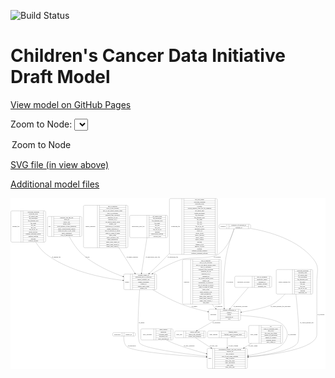 <link rel='stylesheet' href="assets/style.css">
<link rel='stylesheet' href="https://unpkg.com/leaflet@1.5.1/dist/leaflet.css" integrity="sha512-xwE/Az9zrjBIphAcBb3F6JVqxf46+CDLwfLMHloNu6KEQCAWi6HcDUbeOfBIptF7tcCzusKFjFw2yuvEpDL9wQ==" crossorigin="">
<script type="text/javascript" src="https://code.jquery.com/jquery-3.2.1.min.js"></script>
<script type="text/javascript"  src="https://unpkg.com/leaflet@1.5.1/dist/leaflet.js"></script>
<script type="text/javascript" src="assets/actions.js"></script>

![Build Status](https://github.com/CBIIT/ccdi-model/actions/workflows/model-test-and-deploy.yml/badge.svg)

# Children's Cancer Data Initiative Draft Model

[View model on GitHub Pages](https://cbiit.github.io/ccdi-model/)



Zoom to Node: <select id="node_select">
  <option value="">Zoom to Node</option>
</select>
<div id="model"></div>

<p>
<a href="./model-desc/ccdi-model.svg">SVG file (in view above)</a>
<p>
<a href="./model-desc">Additional model files</a>
<div id='graph' style='display:off;'>
<svg width="3242pt" height="1758pt"
 viewBox="0.00 0.00 3242.00 1758.00" xmlns="http://www.w3.org/2000/svg" xmlns:xlink="http://www.w3.org/1999/xlink">
<g id="graph0" class="graph" transform="scale(1 1) rotate(0) translate(4 1754)">
<title>Perl</title>
<polygon fill="#ffffff" stroke="transparent" points="-4,4 -4,-1754 3238,-1754 3238,4 -4,4"/>
<!-- publication -->
<g id="node1" class="node">
<title>publication</title>
<path fill="none" stroke="#000000" d="M1059,-333.5C1059,-333.5 1269,-333.5 1269,-333.5 1275,-333.5 1281,-339.5 1281,-345.5 1281,-345.5 1281,-357.5 1281,-357.5 1281,-363.5 1275,-369.5 1269,-369.5 1269,-369.5 1059,-369.5 1059,-369.5 1053,-369.5 1047,-363.5 1047,-357.5 1047,-357.5 1047,-345.5 1047,-345.5 1047,-339.5 1053,-333.5 1059,-333.5"/>
<text text-anchor="middle" x="1095.5" y="-347.8" font-family="Times,serif" font-size="14.00" fill="#000000">publication</text>
<polyline fill="none" stroke="#000000" points="1144,-333.5 1144,-369.5 "/>
<text text-anchor="middle" x="1154.5" y="-347.8" font-family="Times,serif" font-size="14.00" fill="#000000"> </text>
<polyline fill="none" stroke="#000000" points="1165,-333.5 1165,-369.5 "/>
<text text-anchor="middle" x="1212.5" y="-347.8" font-family="Times,serif" font-size="14.00" fill="#000000">pubmed_id</text>
<polyline fill="none" stroke="#000000" points="1260,-333.5 1260,-369.5 "/>
<text text-anchor="middle" x="1270.5" y="-347.8" font-family="Times,serif" font-size="14.00" fill="#000000"> </text>
</g>
<!-- study -->
<g id="node7" class="node">
<title>study</title>
<path fill="none" stroke="#000000" d="M2032,-.5C2032,-.5 2422,-.5 2422,-.5 2428,-.5 2434,-6.5 2434,-12.5 2434,-12.5 2434,-195.5 2434,-195.5 2434,-201.5 2428,-207.5 2422,-207.5 2422,-207.5 2032,-207.5 2032,-207.5 2026,-207.5 2020,-201.5 2020,-195.5 2020,-195.5 2020,-12.5 2020,-12.5 2020,-6.5 2026,-.5 2032,-.5"/>
<text text-anchor="middle" x="2048" y="-100.3" font-family="Times,serif" font-size="14.00" fill="#000000">study</text>
<polyline fill="none" stroke="#000000" points="2076,-.5 2076,-207.5 "/>
<text text-anchor="middle" x="2086.5" y="-100.3" font-family="Times,serif" font-size="14.00" fill="#000000"> </text>
<polyline fill="none" stroke="#000000" points="2097,-.5 2097,-207.5 "/>
<text text-anchor="middle" x="2255" y="-192.3" font-family="Times,serif" font-size="14.00" fill="#000000">experimental_strategy_and_data_subtype</text>
<polyline fill="none" stroke="#000000" points="2097,-184.5 2413,-184.5 "/>
<text text-anchor="middle" x="2255" y="-169.3" font-family="Times,serif" font-size="14.00" fill="#000000">external_url</text>
<polyline fill="none" stroke="#000000" points="2097,-161.5 2413,-161.5 "/>
<text text-anchor="middle" x="2255" y="-146.3" font-family="Times,serif" font-size="14.00" fill="#000000">phs_accession</text>
<polyline fill="none" stroke="#000000" points="2097,-138.5 2413,-138.5 "/>
<text text-anchor="middle" x="2255" y="-123.3" font-family="Times,serif" font-size="14.00" fill="#000000">size_of_data_being_uploaded</text>
<polyline fill="none" stroke="#000000" points="2097,-115.5 2413,-115.5 "/>
<text text-anchor="middle" x="2255" y="-100.3" font-family="Times,serif" font-size="14.00" fill="#000000">study_acronym</text>
<polyline fill="none" stroke="#000000" points="2097,-92.5 2413,-92.5 "/>
<text text-anchor="middle" x="2255" y="-77.3" font-family="Times,serif" font-size="14.00" fill="#000000">study_data_types</text>
<polyline fill="none" stroke="#000000" points="2097,-69.5 2413,-69.5 "/>
<text text-anchor="middle" x="2255" y="-54.3" font-family="Times,serif" font-size="14.00" fill="#000000">study_description</text>
<polyline fill="none" stroke="#000000" points="2097,-46.5 2413,-46.5 "/>
<text text-anchor="middle" x="2255" y="-31.3" font-family="Times,serif" font-size="14.00" fill="#000000">study_name</text>
<polyline fill="none" stroke="#000000" points="2097,-23.5 2413,-23.5 "/>
<text text-anchor="middle" x="2255" y="-8.3" font-family="Times,serif" font-size="14.00" fill="#000000">study_short_title</text>
<polyline fill="none" stroke="#000000" points="2413,-.5 2413,-207.5 "/>
<text text-anchor="middle" x="2423.5" y="-100.3" font-family="Times,serif" font-size="14.00" fill="#000000"> </text>
</g>
<!-- publication&#45;&gt;study -->
<g id="edge14" class="edge">
<title>publication&#45;&gt;study</title>
<path fill="none" stroke="#000000" d="M1162.2943,-333.3668C1160.7983,-305.7047 1162.5209,-253.3079 1193,-226 1252.6022,-172.5991 1724.5306,-134.6992 2009.8125,-116.4079"/>
<polygon fill="#000000" stroke="#000000" points="2010.1243,-119.8953 2019.8811,-115.7655 2009.6785,-112.9095 2010.1243,-119.8953"/>
<text text-anchor="middle" x="1244" y="-229.8" font-family="Times,serif" font-size="14.00" fill="#000000">of_publication</text>
</g>
<!-- sample -->
<g id="node2" class="node">
<title>sample</title>
<path fill="none" stroke="#000000" d="M1174,-812C1174,-812 1488,-812 1488,-812 1494,-812 1500,-818 1500,-824 1500,-824 1500,-961 1500,-961 1500,-967 1494,-973 1488,-973 1488,-973 1174,-973 1174,-973 1168,-973 1162,-967 1162,-961 1162,-961 1162,-824 1162,-824 1162,-818 1168,-812 1174,-812"/>
<text text-anchor="middle" x="1196" y="-888.8" font-family="Times,serif" font-size="14.00" fill="#000000">sample</text>
<polyline fill="none" stroke="#000000" points="1230,-812 1230,-973 "/>
<text text-anchor="middle" x="1240.5" y="-888.8" font-family="Times,serif" font-size="14.00" fill="#000000"> </text>
<polyline fill="none" stroke="#000000" points="1251,-812 1251,-973 "/>
<text text-anchor="middle" x="1365" y="-957.8" font-family="Times,serif" font-size="14.00" fill="#000000">alternate_sample_id</text>
<polyline fill="none" stroke="#000000" points="1251,-950 1479,-950 "/>
<text text-anchor="middle" x="1365" y="-934.8" font-family="Times,serif" font-size="14.00" fill="#000000">participant_age_at_collection</text>
<polyline fill="none" stroke="#000000" points="1251,-927 1479,-927 "/>
<text text-anchor="middle" x="1365" y="-911.8" font-family="Times,serif" font-size="14.00" fill="#000000">sample_anatomic_site</text>
<polyline fill="none" stroke="#000000" points="1251,-904 1479,-904 "/>
<text text-anchor="middle" x="1365" y="-888.8" font-family="Times,serif" font-size="14.00" fill="#000000">sample_description</text>
<polyline fill="none" stroke="#000000" points="1251,-881 1479,-881 "/>
<text text-anchor="middle" x="1365" y="-865.8" font-family="Times,serif" font-size="14.00" fill="#000000">sample_id</text>
<polyline fill="none" stroke="#000000" points="1251,-858 1479,-858 "/>
<text text-anchor="middle" x="1365" y="-842.8" font-family="Times,serif" font-size="14.00" fill="#000000">sample_tumor_status</text>
<polyline fill="none" stroke="#000000" points="1251,-835 1479,-835 "/>
<text text-anchor="middle" x="1365" y="-819.8" font-family="Times,serif" font-size="14.00" fill="#000000">sample_type</text>
<polyline fill="none" stroke="#000000" points="1479,-812 1479,-973 "/>
<text text-anchor="middle" x="1489.5" y="-888.8" font-family="Times,serif" font-size="14.00" fill="#000000"> </text>
</g>
<!-- sample&#45;&gt;study -->
<g id="edge7" class="edge">
<title>sample&#45;&gt;study</title>
<path fill="none" stroke="#000000" d="M1324.9048,-811.8243C1313.5354,-650.5589 1293.2362,-300.2705 1328,-259 1371.611,-207.2264 1757.9301,-155.4746 2009.7612,-126.8068"/>
<polygon fill="#000000" stroke="#000000" points="2010.2395,-130.2751 2019.7812,-125.6702 2009.4505,-123.3197 2010.2395,-130.2751"/>
<text text-anchor="middle" x="1345.5" y="-465.8" font-family="Times,serif" font-size="14.00" fill="#000000">of_sample</text>
</g>
<!-- participant -->
<g id="node14" class="node">
<title>participant</title>
<path fill="none" stroke="#000000" d="M2048,-495.5C2048,-495.5 2352,-495.5 2352,-495.5 2358,-495.5 2364,-501.5 2364,-507.5 2364,-507.5 2364,-598.5 2364,-598.5 2364,-604.5 2358,-610.5 2352,-610.5 2352,-610.5 2048,-610.5 2048,-610.5 2042,-610.5 2036,-604.5 2036,-598.5 2036,-598.5 2036,-507.5 2036,-507.5 2036,-501.5 2042,-495.5 2048,-495.5"/>
<text text-anchor="middle" x="2084" y="-549.3" font-family="Times,serif" font-size="14.00" fill="#000000">participant</text>
<polyline fill="none" stroke="#000000" points="2132,-495.5 2132,-610.5 "/>
<text text-anchor="middle" x="2142.5" y="-549.3" font-family="Times,serif" font-size="14.00" fill="#000000"> </text>
<polyline fill="none" stroke="#000000" points="2153,-495.5 2153,-610.5 "/>
<text text-anchor="middle" x="2248" y="-595.3" font-family="Times,serif" font-size="14.00" fill="#000000">alternate_participant_id</text>
<polyline fill="none" stroke="#000000" points="2153,-587.5 2343,-587.5 "/>
<text text-anchor="middle" x="2248" y="-572.3" font-family="Times,serif" font-size="14.00" fill="#000000">ethnicity</text>
<polyline fill="none" stroke="#000000" points="2153,-564.5 2343,-564.5 "/>
<text text-anchor="middle" x="2248" y="-549.3" font-family="Times,serif" font-size="14.00" fill="#000000">gender</text>
<polyline fill="none" stroke="#000000" points="2153,-541.5 2343,-541.5 "/>
<text text-anchor="middle" x="2248" y="-526.3" font-family="Times,serif" font-size="14.00" fill="#000000">participant_id</text>
<polyline fill="none" stroke="#000000" points="2153,-518.5 2343,-518.5 "/>
<text text-anchor="middle" x="2248" y="-503.3" font-family="Times,serif" font-size="14.00" fill="#000000">race</text>
<polyline fill="none" stroke="#000000" points="2343,-495.5 2343,-610.5 "/>
<text text-anchor="middle" x="2353.5" y="-549.3" font-family="Times,serif" font-size="14.00" fill="#000000"> </text>
</g>
<!-- sample&#45;&gt;participant -->
<g id="edge8" class="edge">
<title>sample&#45;&gt;participant</title>
<path fill="none" stroke="#000000" d="M1459.2735,-811.9083C1541.7646,-762.9393 1652.6721,-702.2986 1757,-662 1843.3493,-628.646 1943.1872,-603.0283 2026.2006,-585.035"/>
<polygon fill="#000000" stroke="#000000" points="2026.9385,-588.4564 2035.98,-582.9335 2025.4679,-581.6126 2026.9385,-588.4564"/>
<text text-anchor="middle" x="1888.5" y="-632.8" font-family="Times,serif" font-size="14.00" fill="#000000">of_sample</text>
</g>
<!-- study_personnel -->
<g id="node3" class="node">
<title>study_personnel</title>
<path fill="none" stroke="#000000" d="M1349.5,-294C1349.5,-294 1656.5,-294 1656.5,-294 1662.5,-294 1668.5,-300 1668.5,-306 1668.5,-306 1668.5,-397 1668.5,-397 1668.5,-403 1662.5,-409 1656.5,-409 1656.5,-409 1349.5,-409 1349.5,-409 1343.5,-409 1337.5,-403 1337.5,-397 1337.5,-397 1337.5,-306 1337.5,-306 1337.5,-300 1343.5,-294 1349.5,-294"/>
<text text-anchor="middle" x="1404.5" y="-347.8" font-family="Times,serif" font-size="14.00" fill="#000000">study_personnel</text>
<polyline fill="none" stroke="#000000" points="1471.5,-294 1471.5,-409 "/>
<text text-anchor="middle" x="1482" y="-347.8" font-family="Times,serif" font-size="14.00" fill="#000000"> </text>
<polyline fill="none" stroke="#000000" points="1492.5,-294 1492.5,-409 "/>
<text text-anchor="middle" x="1570" y="-393.8" font-family="Times,serif" font-size="14.00" fill="#000000">email_address</text>
<polyline fill="none" stroke="#000000" points="1492.5,-386 1647.5,-386 "/>
<text text-anchor="middle" x="1570" y="-370.8" font-family="Times,serif" font-size="14.00" fill="#000000">institution</text>
<polyline fill="none" stroke="#000000" points="1492.5,-363 1647.5,-363 "/>
<text text-anchor="middle" x="1570" y="-347.8" font-family="Times,serif" font-size="14.00" fill="#000000">personnel_name</text>
<polyline fill="none" stroke="#000000" points="1492.5,-340 1647.5,-340 "/>
<text text-anchor="middle" x="1570" y="-324.8" font-family="Times,serif" font-size="14.00" fill="#000000">personnel_type</text>
<polyline fill="none" stroke="#000000" points="1492.5,-317 1647.5,-317 "/>
<text text-anchor="middle" x="1570" y="-301.8" font-family="Times,serif" font-size="14.00" fill="#000000">study_personnel_id</text>
<polyline fill="none" stroke="#000000" points="1647.5,-294 1647.5,-409 "/>
<text text-anchor="middle" x="1658" y="-347.8" font-family="Times,serif" font-size="14.00" fill="#000000"> </text>
</g>
<!-- study_personnel&#45;&gt;study -->
<g id="edge9" class="edge">
<title>study_personnel&#45;&gt;study</title>
<path fill="none" stroke="#000000" d="M1602.465,-293.9441C1626.4079,-281.4086 1652.2349,-268.939 1677,-259 1784.0286,-216.046 1907.2681,-180.1407 2009.9254,-153.7399"/>
<polygon fill="#000000" stroke="#000000" points="2010.9742,-157.0844 2019.7945,-151.2147 2009.239,-150.3028 2010.9742,-157.0844"/>
<text text-anchor="middle" x="1834.5" y="-229.8" font-family="Times,serif" font-size="14.00" fill="#000000">of_study_personnel</text>
</g>
<!-- pdx -->
<g id="node4" class="node">
<title>pdx</title>
<path fill="none" stroke="#000000" d="M388.5,-1358.5C388.5,-1358.5 717.5,-1358.5 717.5,-1358.5 723.5,-1358.5 729.5,-1364.5 729.5,-1370.5 729.5,-1370.5 729.5,-1553.5 729.5,-1553.5 729.5,-1559.5 723.5,-1565.5 717.5,-1565.5 717.5,-1565.5 388.5,-1565.5 388.5,-1565.5 382.5,-1565.5 376.5,-1559.5 376.5,-1553.5 376.5,-1553.5 376.5,-1370.5 376.5,-1370.5 376.5,-1364.5 382.5,-1358.5 388.5,-1358.5"/>
<text text-anchor="middle" x="398" y="-1458.3" font-family="Times,serif" font-size="14.00" fill="#000000">pdx</text>
<polyline fill="none" stroke="#000000" points="419.5,-1358.5 419.5,-1565.5 "/>
<text text-anchor="middle" x="430" y="-1458.3" font-family="Times,serif" font-size="14.00" fill="#000000"> </text>
<polyline fill="none" stroke="#000000" points="440.5,-1358.5 440.5,-1565.5 "/>
<text text-anchor="middle" x="574.5" y="-1550.3" font-family="Times,serif" font-size="14.00" fill="#000000">injection_type_and_site</text>
<polyline fill="none" stroke="#000000" points="440.5,-1542.5 708.5,-1542.5 "/>
<text text-anchor="middle" x="574.5" y="-1527.3" font-family="Times,serif" font-size="14.00" fill="#000000">model_id</text>
<polyline fill="none" stroke="#000000" points="440.5,-1519.5 708.5,-1519.5 "/>
<text text-anchor="middle" x="574.5" y="-1504.3" font-family="Times,serif" font-size="14.00" fill="#000000">model_type</text>
<polyline fill="none" stroke="#000000" points="440.5,-1496.5 708.5,-1496.5 "/>
<text text-anchor="middle" x="574.5" y="-1481.3" font-family="Times,serif" font-size="14.00" fill="#000000">mouse_strain</text>
<polyline fill="none" stroke="#000000" points="440.5,-1473.5 708.5,-1473.5 "/>
<text text-anchor="middle" x="574.5" y="-1458.3" font-family="Times,serif" font-size="14.00" fill="#000000">strain_immune_system_humanized</text>
<polyline fill="none" stroke="#000000" points="440.5,-1450.5 708.5,-1450.5 "/>
<text text-anchor="middle" x="574.5" y="-1435.3" font-family="Times,serif" font-size="14.00" fill="#000000">tumor_characterization_method</text>
<polyline fill="none" stroke="#000000" points="440.5,-1427.5 708.5,-1427.5 "/>
<text text-anchor="middle" x="574.5" y="-1412.3" font-family="Times,serif" font-size="14.00" fill="#000000">tumor_not_mus_or_ebv_origin</text>
<polyline fill="none" stroke="#000000" points="440.5,-1404.5 708.5,-1404.5 "/>
<text text-anchor="middle" x="574.5" y="-1389.3" font-family="Times,serif" font-size="14.00" fill="#000000">tumor_preparation</text>
<polyline fill="none" stroke="#000000" points="440.5,-1381.5 708.5,-1381.5 "/>
<text text-anchor="middle" x="574.5" y="-1366.3" font-family="Times,serif" font-size="14.00" fill="#000000">type_of_humanization</text>
<polyline fill="none" stroke="#000000" points="708.5,-1358.5 708.5,-1565.5 "/>
<text text-anchor="middle" x="719" y="-1458.3" font-family="Times,serif" font-size="14.00" fill="#000000"> </text>
</g>
<!-- pdx&#45;&gt;sample -->
<g id="edge2" class="edge">
<title>pdx&#45;&gt;sample</title>
<path fill="none" stroke="#000000" d="M601.1781,-1358.4594C633.1958,-1298.4987 679.9961,-1225.0284 738,-1174 858.5008,-1067.9906 1025.8831,-993.4259 1152.0983,-947.7911"/>
<polygon fill="#000000" stroke="#000000" points="1153.6465,-950.9543 1161.8775,-944.2834 1151.283,-944.3653 1153.6465,-950.9543"/>
<text text-anchor="middle" x="789" y="-1144.8" font-family="Times,serif" font-size="14.00" fill="#000000">of_pdx</text>
</g>
<!-- synonym -->
<g id="node5" class="node">
<title>synonym</title>
<path fill="none" stroke="#000000" d="M2154.5,-1439C2154.5,-1439 2455.5,-1439 2455.5,-1439 2461.5,-1439 2467.5,-1445 2467.5,-1451 2467.5,-1451 2467.5,-1473 2467.5,-1473 2467.5,-1479 2461.5,-1485 2455.5,-1485 2455.5,-1485 2154.5,-1485 2154.5,-1485 2148.5,-1485 2142.5,-1479 2142.5,-1473 2142.5,-1473 2142.5,-1451 2142.5,-1451 2142.5,-1445 2148.5,-1439 2154.5,-1439"/>
<text text-anchor="middle" x="2182.5" y="-1458.3" font-family="Times,serif" font-size="14.00" fill="#000000">synonym</text>
<polyline fill="none" stroke="#000000" points="2222.5,-1439 2222.5,-1485 "/>
<text text-anchor="middle" x="2233" y="-1458.3" font-family="Times,serif" font-size="14.00" fill="#000000"> </text>
<polyline fill="none" stroke="#000000" points="2243.5,-1439 2243.5,-1485 "/>
<text text-anchor="middle" x="2345" y="-1469.8" font-family="Times,serif" font-size="14.00" fill="#000000">repository_of_synonym_id</text>
<polyline fill="none" stroke="#000000" points="2243.5,-1462 2446.5,-1462 "/>
<text text-anchor="middle" x="2345" y="-1446.8" font-family="Times,serif" font-size="14.00" fill="#000000">synonym_id</text>
<polyline fill="none" stroke="#000000" points="2446.5,-1439 2446.5,-1485 "/>
<text text-anchor="middle" x="2457" y="-1458.3" font-family="Times,serif" font-size="14.00" fill="#000000"> </text>
</g>
<!-- synonym&#45;&gt;sample -->
<g id="edge10" class="edge">
<title>synonym&#45;&gt;sample</title>
<path fill="none" stroke="#000000" d="M2298.7436,-1438.8706C2282.2503,-1382.7736 2231.8974,-1239.3072 2133,-1174 2062.6366,-1127.5353 1837.1615,-1149.1554 1757,-1123 1651.7144,-1088.6471 1542.0108,-1028.6347 1460.3005,-978.4564"/>
<polygon fill="#000000" stroke="#000000" points="1461.8294,-975.2871 1451.4816,-973.0122 1458.1522,-981.2435 1461.8294,-975.2871"/>
<text text-anchor="middle" x="2123.5" y="-1144.8" font-family="Times,serif" font-size="14.00" fill="#000000">of_synonym</text>
</g>
<!-- synonym&#45;&gt;study -->
<g id="edge11" class="edge">
<title>synonym&#45;&gt;study</title>
<path fill="none" stroke="#000000" d="M2467.6498,-1441.8265C2655.2896,-1409.3752 2958.1752,-1326.9715 3116,-1123 3179.3309,-1041.1516 3149,-995.989 3149,-892.5 3149,-892.5 3149,-892.5 3149,-351.5 3149,-206.2557 2716.811,-143.8797 2444.2332,-118.9832"/>
<polygon fill="#000000" stroke="#000000" points="2444.4763,-115.491 2434.202,-118.0772 2443.8466,-122.4626 2444.4763,-115.491"/>
<text text-anchor="middle" x="3191.5" y="-549.3" font-family="Times,serif" font-size="14.00" fill="#000000">of_synonym</text>
</g>
<!-- synonym&#45;&gt;participant -->
<g id="edge12" class="edge">
<title>synonym&#45;&gt;participant</title>
<path fill="none" stroke="#000000" d="M2296.1938,-1438.6136C2276.2124,-1384.2154 2227.7983,-1244.5581 2210,-1123 2183.6774,-943.223 2189.9645,-728.1688 2195.6282,-620.8797"/>
<polygon fill="#000000" stroke="#000000" points="2199.1261,-621.0132 2196.1733,-610.8381 2192.1363,-620.6337 2199.1261,-621.0132"/>
<text text-anchor="middle" x="2252.5" y="-888.8" font-family="Times,serif" font-size="14.00" fill="#000000">of_synonym</text>
</g>
<!-- study_funding -->
<g id="node6" class="node">
<title>study_funding</title>
<path fill="none" stroke="#000000" d="M2037.5,-317C2037.5,-317 2416.5,-317 2416.5,-317 2422.5,-317 2428.5,-323 2428.5,-329 2428.5,-329 2428.5,-374 2428.5,-374 2428.5,-380 2422.5,-386 2416.5,-386 2416.5,-386 2037.5,-386 2037.5,-386 2031.5,-386 2025.5,-380 2025.5,-374 2025.5,-374 2025.5,-329 2025.5,-329 2025.5,-323 2031.5,-317 2037.5,-317"/>
<text text-anchor="middle" x="2085" y="-347.8" font-family="Times,serif" font-size="14.00" fill="#000000">study_funding</text>
<polyline fill="none" stroke="#000000" points="2144.5,-317 2144.5,-386 "/>
<text text-anchor="middle" x="2155" y="-347.8" font-family="Times,serif" font-size="14.00" fill="#000000"> </text>
<polyline fill="none" stroke="#000000" points="2165.5,-317 2165.5,-386 "/>
<text text-anchor="middle" x="2286.5" y="-370.8" font-family="Times,serif" font-size="14.00" fill="#000000">funding_agency</text>
<polyline fill="none" stroke="#000000" points="2165.5,-363 2407.5,-363 "/>
<text text-anchor="middle" x="2286.5" y="-347.8" font-family="Times,serif" font-size="14.00" fill="#000000">funding_source_program_name</text>
<polyline fill="none" stroke="#000000" points="2165.5,-340 2407.5,-340 "/>
<text text-anchor="middle" x="2286.5" y="-324.8" font-family="Times,serif" font-size="14.00" fill="#000000">grant_id</text>
<polyline fill="none" stroke="#000000" points="2407.5,-317 2407.5,-386 "/>
<text text-anchor="middle" x="2418" y="-347.8" font-family="Times,serif" font-size="14.00" fill="#000000"> </text>
</g>
<!-- study_funding&#45;&gt;study -->
<g id="edge17" class="edge">
<title>study_funding&#45;&gt;study</title>
<path fill="none" stroke="#000000" d="M2227,-316.8256C2227,-290.8629 2227,-253.7725 2227,-217.8091"/>
<polygon fill="#000000" stroke="#000000" points="2230.5001,-217.7056 2227,-207.7056 2223.5001,-217.7056 2230.5001,-217.7056"/>
<text text-anchor="middle" x="2289" y="-229.8" font-family="Times,serif" font-size="14.00" fill="#000000">of_study_funding</text>
</g>
<!-- sample_diagnosis -->
<g id="node8" class="node">
<title>sample_diagnosis</title>
<path fill="none" stroke="#000000" d="M759.5,-1243.5C759.5,-1243.5 1192.5,-1243.5 1192.5,-1243.5 1198.5,-1243.5 1204.5,-1249.5 1204.5,-1255.5 1204.5,-1255.5 1204.5,-1668.5 1204.5,-1668.5 1204.5,-1674.5 1198.5,-1680.5 1192.5,-1680.5 1192.5,-1680.5 759.5,-1680.5 759.5,-1680.5 753.5,-1680.5 747.5,-1674.5 747.5,-1668.5 747.5,-1668.5 747.5,-1255.5 747.5,-1255.5 747.5,-1249.5 753.5,-1243.5 759.5,-1243.5"/>
<text text-anchor="middle" x="819" y="-1458.3" font-family="Times,serif" font-size="14.00" fill="#000000">sample_diagnosis</text>
<polyline fill="none" stroke="#000000" points="890.5,-1243.5 890.5,-1680.5 "/>
<text text-anchor="middle" x="901" y="-1458.3" font-family="Times,serif" font-size="14.00" fill="#000000"> </text>
<polyline fill="none" stroke="#000000" points="911.5,-1243.5 911.5,-1680.5 "/>
<text text-anchor="middle" x="1047.5" y="-1665.3" font-family="Times,serif" font-size="14.00" fill="#000000">age_at_diagnosis</text>
<polyline fill="none" stroke="#000000" points="911.5,-1657.5 1183.5,-1657.5 "/>
<text text-anchor="middle" x="1047.5" y="-1642.3" font-family="Times,serif" font-size="14.00" fill="#000000">days_to_last_followup</text>
<polyline fill="none" stroke="#000000" points="911.5,-1634.5 1183.5,-1634.5 "/>
<text text-anchor="middle" x="1047.5" y="-1619.3" font-family="Times,serif" font-size="14.00" fill="#000000">days_to_last_known_disease_status</text>
<polyline fill="none" stroke="#000000" points="911.5,-1611.5 1183.5,-1611.5 "/>
<text text-anchor="middle" x="1047.5" y="-1596.3" font-family="Times,serif" font-size="14.00" fill="#000000">days_to_recurrence</text>
<polyline fill="none" stroke="#000000" points="911.5,-1588.5 1183.5,-1588.5 "/>
<text text-anchor="middle" x="1047.5" y="-1573.3" font-family="Times,serif" font-size="14.00" fill="#000000">diagnosis_finer_resolution</text>
<polyline fill="none" stroke="#000000" points="911.5,-1565.5 1183.5,-1565.5 "/>
<text text-anchor="middle" x="1047.5" y="-1550.3" font-family="Times,serif" font-size="14.00" fill="#000000">diagnosis_icd_cm</text>
<polyline fill="none" stroke="#000000" points="911.5,-1542.5 1183.5,-1542.5 "/>
<text text-anchor="middle" x="1047.5" y="-1527.3" font-family="Times,serif" font-size="14.00" fill="#000000">diagnosis_icd_o</text>
<polyline fill="none" stroke="#000000" points="911.5,-1519.5 1183.5,-1519.5 "/>
<text text-anchor="middle" x="1047.5" y="-1504.3" font-family="Times,serif" font-size="14.00" fill="#000000">last_known_disease_status</text>
<polyline fill="none" stroke="#000000" points="911.5,-1496.5 1183.5,-1496.5 "/>
<text text-anchor="middle" x="1047.5" y="-1481.3" font-family="Times,serif" font-size="14.00" fill="#000000">primary_site</text>
<polyline fill="none" stroke="#000000" points="911.5,-1473.5 1183.5,-1473.5 "/>
<text text-anchor="middle" x="1047.5" y="-1458.3" font-family="Times,serif" font-size="14.00" fill="#000000">progression_or_recurrence</text>
<polyline fill="none" stroke="#000000" points="911.5,-1450.5 1183.5,-1450.5 "/>
<text text-anchor="middle" x="1047.5" y="-1435.3" font-family="Times,serif" font-size="14.00" fill="#000000">sample_diagnosis_id</text>
<polyline fill="none" stroke="#000000" points="911.5,-1427.5 1183.5,-1427.5 "/>
<text text-anchor="middle" x="1047.5" y="-1412.3" font-family="Times,serif" font-size="14.00" fill="#000000">site_of_resection_or_biopsy</text>
<polyline fill="none" stroke="#000000" points="911.5,-1404.5 1183.5,-1404.5 "/>
<text text-anchor="middle" x="1047.5" y="-1389.3" font-family="Times,serif" font-size="14.00" fill="#000000">tissue_or_organ_of_origin</text>
<polyline fill="none" stroke="#000000" points="911.5,-1381.5 1183.5,-1381.5 "/>
<text text-anchor="middle" x="1047.5" y="-1366.3" font-family="Times,serif" font-size="14.00" fill="#000000">tumor_grade</text>
<polyline fill="none" stroke="#000000" points="911.5,-1358.5 1183.5,-1358.5 "/>
<text text-anchor="middle" x="1047.5" y="-1343.3" font-family="Times,serif" font-size="14.00" fill="#000000">tumor_incidence_type</text>
<polyline fill="none" stroke="#000000" points="911.5,-1335.5 1183.5,-1335.5 "/>
<text text-anchor="middle" x="1047.5" y="-1320.3" font-family="Times,serif" font-size="14.00" fill="#000000">tumor_morphology</text>
<polyline fill="none" stroke="#000000" points="911.5,-1312.5 1183.5,-1312.5 "/>
<text text-anchor="middle" x="1047.5" y="-1297.3" font-family="Times,serif" font-size="14.00" fill="#000000">tumor_stage_clinical_m</text>
<polyline fill="none" stroke="#000000" points="911.5,-1289.5 1183.5,-1289.5 "/>
<text text-anchor="middle" x="1047.5" y="-1274.3" font-family="Times,serif" font-size="14.00" fill="#000000">tumor_stage_clinical_n</text>
<polyline fill="none" stroke="#000000" points="911.5,-1266.5 1183.5,-1266.5 "/>
<text text-anchor="middle" x="1047.5" y="-1251.3" font-family="Times,serif" font-size="14.00" fill="#000000">tumor_stage_clinical_t</text>
<polyline fill="none" stroke="#000000" points="1183.5,-1243.5 1183.5,-1680.5 "/>
<text text-anchor="middle" x="1194" y="-1458.3" font-family="Times,serif" font-size="14.00" fill="#000000"> </text>
</g>
<!-- sample_diagnosis&#45;&gt;sample -->
<g id="edge21" class="edge">
<title>sample_diagnosis&#45;&gt;sample</title>
<path fill="none" stroke="#000000" d="M1112.237,-1243.4452C1168.9591,-1152.4501 1231.6328,-1051.9074 1275.3048,-981.8477"/>
<polygon fill="#000000" stroke="#000000" points="1278.4823,-983.3665 1280.8021,-973.0288 1272.5419,-979.6635 1278.4823,-983.3665"/>
<text text-anchor="middle" x="1249" y="-1144.8" font-family="Times,serif" font-size="14.00" fill="#000000">of_sample_diagnosis</text>
</g>
<!-- study_admin -->
<g id="node9" class="node">
<title>study_admin</title>
<path fill="none" stroke="#000000" d="M2459,-259.5C2459,-259.5 2785,-259.5 2785,-259.5 2791,-259.5 2797,-265.5 2797,-271.5 2797,-271.5 2797,-431.5 2797,-431.5 2797,-437.5 2791,-443.5 2785,-443.5 2785,-443.5 2459,-443.5 2459,-443.5 2453,-443.5 2447,-437.5 2447,-431.5 2447,-431.5 2447,-271.5 2447,-271.5 2447,-265.5 2453,-259.5 2459,-259.5"/>
<text text-anchor="middle" x="2501" y="-347.8" font-family="Times,serif" font-size="14.00" fill="#000000">study_admin</text>
<polyline fill="none" stroke="#000000" points="2555,-259.5 2555,-443.5 "/>
<text text-anchor="middle" x="2565.5" y="-347.8" font-family="Times,serif" font-size="14.00" fill="#000000"> </text>
<polyline fill="none" stroke="#000000" points="2576,-259.5 2576,-443.5 "/>
<text text-anchor="middle" x="2676" y="-428.3" font-family="Times,serif" font-size="14.00" fill="#000000">acl</text>
<polyline fill="none" stroke="#000000" points="2576,-420.5 2776,-420.5 "/>
<text text-anchor="middle" x="2676" y="-405.3" font-family="Times,serif" font-size="14.00" fill="#000000">adult_or_childhood_study</text>
<polyline fill="none" stroke="#000000" points="2576,-397.5 2776,-397.5 "/>
<text text-anchor="middle" x="2676" y="-382.3" font-family="Times,serif" font-size="14.00" fill="#000000">data_types</text>
<polyline fill="none" stroke="#000000" points="2576,-374.5 2776,-374.5 "/>
<text text-anchor="middle" x="2676" y="-359.3" font-family="Times,serif" font-size="14.00" fill="#000000">file_types_and_format</text>
<polyline fill="none" stroke="#000000" points="2576,-351.5 2776,-351.5 "/>
<text text-anchor="middle" x="2676" y="-336.3" font-family="Times,serif" font-size="14.00" fill="#000000">number_of_participants</text>
<polyline fill="none" stroke="#000000" points="2576,-328.5 2776,-328.5 "/>
<text text-anchor="middle" x="2676" y="-313.3" font-family="Times,serif" font-size="14.00" fill="#000000">number_of_samples</text>
<polyline fill="none" stroke="#000000" points="2576,-305.5 2776,-305.5 "/>
<text text-anchor="middle" x="2676" y="-290.3" font-family="Times,serif" font-size="14.00" fill="#000000">organism_species</text>
<polyline fill="none" stroke="#000000" points="2576,-282.5 2776,-282.5 "/>
<text text-anchor="middle" x="2676" y="-267.3" font-family="Times,serif" font-size="14.00" fill="#000000">study_admin_id</text>
<polyline fill="none" stroke="#000000" points="2776,-259.5 2776,-443.5 "/>
<text text-anchor="middle" x="2786.5" y="-347.8" font-family="Times,serif" font-size="14.00" fill="#000000"> </text>
</g>
<!-- study_admin&#45;&gt;study -->
<g id="edge18" class="edge">
<title>study_admin&#45;&gt;study</title>
<path fill="none" stroke="#000000" d="M2474.9166,-259.3401C2450.8809,-244.2798 2425.7775,-228.5504 2401.1644,-213.1283"/>
<polygon fill="#000000" stroke="#000000" points="2402.8138,-210.0315 2392.4815,-207.6878 2399.0971,-215.9633 2402.8138,-210.0315"/>
<text text-anchor="middle" x="2492.5" y="-229.8" font-family="Times,serif" font-size="14.00" fill="#000000">of_study_admin</text>
</g>
<!-- diagnosis -->
<g id="node10" class="node">
<title>diagnosis</title>
<path fill="none" stroke="#000000" d="M1778,-662.5C1778,-662.5 2152,-662.5 2152,-662.5 2158,-662.5 2164,-668.5 2164,-674.5 2164,-674.5 2164,-1110.5 2164,-1110.5 2164,-1116.5 2158,-1122.5 2152,-1122.5 2152,-1122.5 1778,-1122.5 1778,-1122.5 1772,-1122.5 1766,-1116.5 1766,-1110.5 1766,-1110.5 1766,-674.5 1766,-674.5 1766,-668.5 1772,-662.5 1778,-662.5"/>
<text text-anchor="middle" x="1808" y="-888.8" font-family="Times,serif" font-size="14.00" fill="#000000">diagnosis</text>
<polyline fill="none" stroke="#000000" points="1850,-662.5 1850,-1122.5 "/>
<text text-anchor="middle" x="1860.5" y="-888.8" font-family="Times,serif" font-size="14.00" fill="#000000"> </text>
<polyline fill="none" stroke="#000000" points="1871,-662.5 1871,-1122.5 "/>
<text text-anchor="middle" x="2007" y="-1107.3" font-family="Times,serif" font-size="14.00" fill="#000000">age_at_diagnosis</text>
<polyline fill="none" stroke="#000000" points="1871,-1099.5 2143,-1099.5 "/>
<text text-anchor="middle" x="2007" y="-1084.3" font-family="Times,serif" font-size="14.00" fill="#000000">days_to_last_followup</text>
<polyline fill="none" stroke="#000000" points="1871,-1076.5 2143,-1076.5 "/>
<text text-anchor="middle" x="2007" y="-1061.3" font-family="Times,serif" font-size="14.00" fill="#000000">days_to_last_known_disease_status</text>
<polyline fill="none" stroke="#000000" points="1871,-1053.5 2143,-1053.5 "/>
<text text-anchor="middle" x="2007" y="-1038.3" font-family="Times,serif" font-size="14.00" fill="#000000">days_to_recurrence</text>
<polyline fill="none" stroke="#000000" points="1871,-1030.5 2143,-1030.5 "/>
<text text-anchor="middle" x="2007" y="-1015.3" font-family="Times,serif" font-size="14.00" fill="#000000">diagnosis_finer_resolution</text>
<polyline fill="none" stroke="#000000" points="1871,-1007.5 2143,-1007.5 "/>
<text text-anchor="middle" x="2007" y="-992.3" font-family="Times,serif" font-size="14.00" fill="#000000">diagnosis_icd_cm</text>
<polyline fill="none" stroke="#000000" points="1871,-984.5 2143,-984.5 "/>
<text text-anchor="middle" x="2007" y="-969.3" font-family="Times,serif" font-size="14.00" fill="#000000">diagnosis_icd_o</text>
<polyline fill="none" stroke="#000000" points="1871,-961.5 2143,-961.5 "/>
<text text-anchor="middle" x="2007" y="-946.3" font-family="Times,serif" font-size="14.00" fill="#000000">diagnosis_id</text>
<polyline fill="none" stroke="#000000" points="1871,-938.5 2143,-938.5 "/>
<text text-anchor="middle" x="2007" y="-923.3" font-family="Times,serif" font-size="14.00" fill="#000000">last_known_disease_status</text>
<polyline fill="none" stroke="#000000" points="1871,-915.5 2143,-915.5 "/>
<text text-anchor="middle" x="2007" y="-900.3" font-family="Times,serif" font-size="14.00" fill="#000000">primary_site</text>
<polyline fill="none" stroke="#000000" points="1871,-892.5 2143,-892.5 "/>
<text text-anchor="middle" x="2007" y="-877.3" font-family="Times,serif" font-size="14.00" fill="#000000">progression_or_recurrence</text>
<polyline fill="none" stroke="#000000" points="1871,-869.5 2143,-869.5 "/>
<text text-anchor="middle" x="2007" y="-854.3" font-family="Times,serif" font-size="14.00" fill="#000000">site_of_resection_or_biopsy</text>
<polyline fill="none" stroke="#000000" points="1871,-846.5 2143,-846.5 "/>
<text text-anchor="middle" x="2007" y="-831.3" font-family="Times,serif" font-size="14.00" fill="#000000">tissue_or_organ_of_origin</text>
<polyline fill="none" stroke="#000000" points="1871,-823.5 2143,-823.5 "/>
<text text-anchor="middle" x="2007" y="-808.3" font-family="Times,serif" font-size="14.00" fill="#000000">tumor_grade</text>
<polyline fill="none" stroke="#000000" points="1871,-800.5 2143,-800.5 "/>
<text text-anchor="middle" x="2007" y="-785.3" font-family="Times,serif" font-size="14.00" fill="#000000">tumor_incidence_type</text>
<polyline fill="none" stroke="#000000" points="1871,-777.5 2143,-777.5 "/>
<text text-anchor="middle" x="2007" y="-762.3" font-family="Times,serif" font-size="14.00" fill="#000000">tumor_morphology</text>
<polyline fill="none" stroke="#000000" points="1871,-754.5 2143,-754.5 "/>
<text text-anchor="middle" x="2007" y="-739.3" font-family="Times,serif" font-size="14.00" fill="#000000">tumor_stage_clinical_m</text>
<polyline fill="none" stroke="#000000" points="1871,-731.5 2143,-731.5 "/>
<text text-anchor="middle" x="2007" y="-716.3" font-family="Times,serif" font-size="14.00" fill="#000000">tumor_stage_clinical_n</text>
<polyline fill="none" stroke="#000000" points="1871,-708.5 2143,-708.5 "/>
<text text-anchor="middle" x="2007" y="-693.3" font-family="Times,serif" font-size="14.00" fill="#000000">tumor_stage_clinical_t</text>
<polyline fill="none" stroke="#000000" points="1871,-685.5 2143,-685.5 "/>
<text text-anchor="middle" x="2007" y="-670.3" font-family="Times,serif" font-size="14.00" fill="#000000">vital_status</text>
<polyline fill="none" stroke="#000000" points="2143,-662.5 2143,-1122.5 "/>
<text text-anchor="middle" x="2153.5" y="-888.8" font-family="Times,serif" font-size="14.00" fill="#000000"> </text>
</g>
<!-- diagnosis&#45;&gt;participant -->
<g id="edge20" class="edge">
<title>diagnosis&#45;&gt;participant</title>
<path fill="none" stroke="#000000" d="M2071.7709,-662.2196C2079.7714,-650.6297 2088.1853,-639.4704 2097,-629 2100.2706,-625.1151 2103.778,-621.3182 2107.4538,-617.6246"/>
<polygon fill="#000000" stroke="#000000" points="2109.9249,-620.1041 2114.7125,-610.6527 2105.0759,-615.0556 2109.9249,-620.1041"/>
<text text-anchor="middle" x="2141.5" y="-632.8" font-family="Times,serif" font-size="14.00" fill="#000000">of_diagnosis</text>
</g>
<!-- methylation_array_file -->
<g id="node11" class="node">
<title>methylation_array_file</title>
<path fill="none" stroke="#000000" d="M1234.5,-1347C1234.5,-1347 1601.5,-1347 1601.5,-1347 1607.5,-1347 1613.5,-1353 1613.5,-1359 1613.5,-1359 1613.5,-1565 1613.5,-1565 1613.5,-1571 1607.5,-1577 1601.5,-1577 1601.5,-1577 1234.5,-1577 1234.5,-1577 1228.5,-1577 1222.5,-1571 1222.5,-1565 1222.5,-1565 1222.5,-1359 1222.5,-1359 1222.5,-1353 1228.5,-1347 1234.5,-1347"/>
<text text-anchor="middle" x="1311.5" y="-1458.3" font-family="Times,serif" font-size="14.00" fill="#000000">methylation_array_file</text>
<polyline fill="none" stroke="#000000" points="1400.5,-1347 1400.5,-1577 "/>
<text text-anchor="middle" x="1411" y="-1458.3" font-family="Times,serif" font-size="14.00" fill="#000000"> </text>
<polyline fill="none" stroke="#000000" points="1421.5,-1347 1421.5,-1577 "/>
<text text-anchor="middle" x="1507" y="-1561.8" font-family="Times,serif" font-size="14.00" fill="#000000">dcf_indexd_guid</text>
<polyline fill="none" stroke="#000000" points="1421.5,-1554 1592.5,-1554 "/>
<text text-anchor="middle" x="1507" y="-1538.8" font-family="Times,serif" font-size="14.00" fill="#000000">file_description</text>
<polyline fill="none" stroke="#000000" points="1421.5,-1531 1592.5,-1531 "/>
<text text-anchor="middle" x="1507" y="-1515.8" font-family="Times,serif" font-size="14.00" fill="#000000">file_mapping_level</text>
<polyline fill="none" stroke="#000000" points="1421.5,-1508 1592.5,-1508 "/>
<text text-anchor="middle" x="1507" y="-1492.8" font-family="Times,serif" font-size="14.00" fill="#000000">file_name</text>
<polyline fill="none" stroke="#000000" points="1421.5,-1485 1592.5,-1485 "/>
<text text-anchor="middle" x="1507" y="-1469.8" font-family="Times,serif" font-size="14.00" fill="#000000">file_size</text>
<polyline fill="none" stroke="#000000" points="1421.5,-1462 1592.5,-1462 "/>
<text text-anchor="middle" x="1507" y="-1446.8" font-family="Times,serif" font-size="14.00" fill="#000000">file_type</text>
<polyline fill="none" stroke="#000000" points="1421.5,-1439 1592.5,-1439 "/>
<text text-anchor="middle" x="1507" y="-1423.8" font-family="Times,serif" font-size="14.00" fill="#000000">file_url_in_cds</text>
<polyline fill="none" stroke="#000000" points="1421.5,-1416 1592.5,-1416 "/>
<text text-anchor="middle" x="1507" y="-1400.8" font-family="Times,serif" font-size="14.00" fill="#000000">md5sum</text>
<polyline fill="none" stroke="#000000" points="1421.5,-1393 1592.5,-1393 "/>
<text text-anchor="middle" x="1507" y="-1377.8" font-family="Times,serif" font-size="14.00" fill="#000000">methylation_platform</text>
<polyline fill="none" stroke="#000000" points="1421.5,-1370 1592.5,-1370 "/>
<text text-anchor="middle" x="1507" y="-1354.8" font-family="Times,serif" font-size="14.00" fill="#000000">reporter_label</text>
<polyline fill="none" stroke="#000000" points="1592.5,-1347 1592.5,-1577 "/>
<text text-anchor="middle" x="1603" y="-1458.3" font-family="Times,serif" font-size="14.00" fill="#000000"> </text>
</g>
<!-- methylation_array_file&#45;&gt;sample -->
<g id="edge1" class="edge">
<title>methylation_array_file&#45;&gt;sample</title>
<path fill="none" stroke="#000000" d="M1400.3943,-1346.7532C1384.0012,-1239.4446 1359.8942,-1081.6406 1344.8385,-983.0865"/>
<polygon fill="#000000" stroke="#000000" points="1348.2901,-982.5032 1343.32,-973.1465 1341.3704,-983.5604 1348.2901,-982.5032"/>
<text text-anchor="middle" x="1461.5" y="-1144.8" font-family="Times,serif" font-size="14.00" fill="#000000">of_methylation_array_file</text>
</g>
<!-- sequencing_file -->
<g id="node12" class="node">
<title>sequencing_file</title>
<path fill="none" stroke="#000000" d="M1643.5,-1174.5C1643.5,-1174.5 2112.5,-1174.5 2112.5,-1174.5 2118.5,-1174.5 2124.5,-1180.5 2124.5,-1186.5 2124.5,-1186.5 2124.5,-1737.5 2124.5,-1737.5 2124.5,-1743.5 2118.5,-1749.5 2112.5,-1749.5 2112.5,-1749.5 1643.5,-1749.5 1643.5,-1749.5 1637.5,-1749.5 1631.5,-1743.5 1631.5,-1737.5 1631.5,-1737.5 1631.5,-1186.5 1631.5,-1186.5 1631.5,-1180.5 1637.5,-1174.5 1643.5,-1174.5"/>
<text text-anchor="middle" x="1695.5" y="-1458.3" font-family="Times,serif" font-size="14.00" fill="#000000">sequencing_file</text>
<polyline fill="none" stroke="#000000" points="1759.5,-1174.5 1759.5,-1749.5 "/>
<text text-anchor="middle" x="1770" y="-1458.3" font-family="Times,serif" font-size="14.00" fill="#000000"> </text>
<polyline fill="none" stroke="#000000" points="1780.5,-1174.5 1780.5,-1749.5 "/>
<text text-anchor="middle" x="1942" y="-1734.3" font-family="Times,serif" font-size="14.00" fill="#000000">avg_read_length</text>
<polyline fill="none" stroke="#000000" points="1780.5,-1726.5 2103.5,-1726.5 "/>
<text text-anchor="middle" x="1942" y="-1711.3" font-family="Times,serif" font-size="14.00" fill="#000000">checksum_algorithm</text>
<polyline fill="none" stroke="#000000" points="1780.5,-1703.5 2103.5,-1703.5 "/>
<text text-anchor="middle" x="1942" y="-1688.3" font-family="Times,serif" font-size="14.00" fill="#000000">checksum_value</text>
<polyline fill="none" stroke="#000000" points="1780.5,-1680.5 2103.5,-1680.5 "/>
<text text-anchor="middle" x="1942" y="-1665.3" font-family="Times,serif" font-size="14.00" fill="#000000">coverage</text>
<polyline fill="none" stroke="#000000" points="1780.5,-1657.5 2103.5,-1657.5 "/>
<text text-anchor="middle" x="1942" y="-1642.3" font-family="Times,serif" font-size="14.00" fill="#000000">custom_assembly_fasta_file_for_alignment</text>
<polyline fill="none" stroke="#000000" points="1780.5,-1634.5 2103.5,-1634.5 "/>
<text text-anchor="middle" x="1942" y="-1619.3" font-family="Times,serif" font-size="14.00" fill="#000000">dcf_indexd_guid</text>
<polyline fill="none" stroke="#000000" points="1780.5,-1611.5 2103.5,-1611.5 "/>
<text text-anchor="middle" x="1942" y="-1596.3" font-family="Times,serif" font-size="14.00" fill="#000000">design_description</text>
<polyline fill="none" stroke="#000000" points="1780.5,-1588.5 2103.5,-1588.5 "/>
<text text-anchor="middle" x="1942" y="-1573.3" font-family="Times,serif" font-size="14.00" fill="#000000">file_description</text>
<polyline fill="none" stroke="#000000" points="1780.5,-1565.5 2103.5,-1565.5 "/>
<text text-anchor="middle" x="1942" y="-1550.3" font-family="Times,serif" font-size="14.00" fill="#000000">file_mapping_level</text>
<polyline fill="none" stroke="#000000" points="1780.5,-1542.5 2103.5,-1542.5 "/>
<text text-anchor="middle" x="1942" y="-1527.3" font-family="Times,serif" font-size="14.00" fill="#000000">file_name</text>
<polyline fill="none" stroke="#000000" points="1780.5,-1519.5 2103.5,-1519.5 "/>
<text text-anchor="middle" x="1942" y="-1504.3" font-family="Times,serif" font-size="14.00" fill="#000000">file_size</text>
<polyline fill="none" stroke="#000000" points="1780.5,-1496.5 2103.5,-1496.5 "/>
<text text-anchor="middle" x="1942" y="-1481.3" font-family="Times,serif" font-size="14.00" fill="#000000">file_type</text>
<polyline fill="none" stroke="#000000" points="1780.5,-1473.5 2103.5,-1473.5 "/>
<text text-anchor="middle" x="1942" y="-1458.3" font-family="Times,serif" font-size="14.00" fill="#000000">file_url_in_cds</text>
<polyline fill="none" stroke="#000000" points="1780.5,-1450.5 2103.5,-1450.5 "/>
<text text-anchor="middle" x="1942" y="-1435.3" font-family="Times,serif" font-size="14.00" fill="#000000">instrument_model</text>
<polyline fill="none" stroke="#000000" points="1780.5,-1427.5 2103.5,-1427.5 "/>
<text text-anchor="middle" x="1942" y="-1412.3" font-family="Times,serif" font-size="14.00" fill="#000000">library_id</text>
<polyline fill="none" stroke="#000000" points="1780.5,-1404.5 2103.5,-1404.5 "/>
<text text-anchor="middle" x="1942" y="-1389.3" font-family="Times,serif" font-size="14.00" fill="#000000">library_layout</text>
<polyline fill="none" stroke="#000000" points="1780.5,-1381.5 2103.5,-1381.5 "/>
<text text-anchor="middle" x="1942" y="-1366.3" font-family="Times,serif" font-size="14.00" fill="#000000">library_selection</text>
<polyline fill="none" stroke="#000000" points="1780.5,-1358.5 2103.5,-1358.5 "/>
<text text-anchor="middle" x="1942" y="-1343.3" font-family="Times,serif" font-size="14.00" fill="#000000">library_source</text>
<polyline fill="none" stroke="#000000" points="1780.5,-1335.5 2103.5,-1335.5 "/>
<text text-anchor="middle" x="1942" y="-1320.3" font-family="Times,serif" font-size="14.00" fill="#000000">library_strategy</text>
<polyline fill="none" stroke="#000000" points="1780.5,-1312.5 2103.5,-1312.5 "/>
<text text-anchor="middle" x="1942" y="-1297.3" font-family="Times,serif" font-size="14.00" fill="#000000">md5sum</text>
<polyline fill="none" stroke="#000000" points="1780.5,-1289.5 2103.5,-1289.5 "/>
<text text-anchor="middle" x="1942" y="-1274.3" font-family="Times,serif" font-size="14.00" fill="#000000">number_of_bp</text>
<polyline fill="none" stroke="#000000" points="1780.5,-1266.5 2103.5,-1266.5 "/>
<text text-anchor="middle" x="1942" y="-1251.3" font-family="Times,serif" font-size="14.00" fill="#000000">number_of_reads</text>
<polyline fill="none" stroke="#000000" points="1780.5,-1243.5 2103.5,-1243.5 "/>
<text text-anchor="middle" x="1942" y="-1228.3" font-family="Times,serif" font-size="14.00" fill="#000000">platform</text>
<polyline fill="none" stroke="#000000" points="1780.5,-1220.5 2103.5,-1220.5 "/>
<text text-anchor="middle" x="1942" y="-1205.3" font-family="Times,serif" font-size="14.00" fill="#000000">reference_genome_assembly</text>
<polyline fill="none" stroke="#000000" points="1780.5,-1197.5 2103.5,-1197.5 "/>
<text text-anchor="middle" x="1942" y="-1182.3" font-family="Times,serif" font-size="14.00" fill="#000000">sequence_alignment_software</text>
<polyline fill="none" stroke="#000000" points="2103.5,-1174.5 2103.5,-1749.5 "/>
<text text-anchor="middle" x="2114" y="-1458.3" font-family="Times,serif" font-size="14.00" fill="#000000"> </text>
</g>
<!-- sequencing_file&#45;&gt;sample -->
<g id="edge19" class="edge">
<title>sequencing_file&#45;&gt;sample</title>
<path fill="none" stroke="#000000" d="M1631.4117,-1183.8601C1628.2632,-1180.5476 1625.125,-1177.2596 1622,-1174 1557.9742,-1107.2161 1482.8614,-1034.6926 1424.987,-979.9853"/>
<polygon fill="#000000" stroke="#000000" points="1427.3319,-977.3857 1417.658,-973.0654 1422.5263,-982.4755 1427.3319,-977.3857"/>
<text text-anchor="middle" x="1666.5" y="-1144.8" font-family="Times,serif" font-size="14.00" fill="#000000">of_sequencing_file</text>
</g>
<!-- imaging_file -->
<g id="node13" class="node">
<title>imaging_file</title>
<path fill="none" stroke="#000000" d="M12,-1301C12,-1301 346,-1301 346,-1301 352,-1301 358,-1307 358,-1313 358,-1313 358,-1611 358,-1611 358,-1617 352,-1623 346,-1623 346,-1623 12,-1623 12,-1623 6,-1623 0,-1617 0,-1611 0,-1611 0,-1313 0,-1313 0,-1307 6,-1301 12,-1301"/>
<text text-anchor="middle" x="52" y="-1458.3" font-family="Times,serif" font-size="14.00" fill="#000000">imaging_file</text>
<polyline fill="none" stroke="#000000" points="104,-1301 104,-1623 "/>
<text text-anchor="middle" x="114.5" y="-1458.3" font-family="Times,serif" font-size="14.00" fill="#000000"> </text>
<polyline fill="none" stroke="#000000" points="125,-1301 125,-1623 "/>
<text text-anchor="middle" x="231" y="-1607.8" font-family="Times,serif" font-size="14.00" fill="#000000">checksum_algorithm</text>
<polyline fill="none" stroke="#000000" points="125,-1600 337,-1600 "/>
<text text-anchor="middle" x="231" y="-1584.8" font-family="Times,serif" font-size="14.00" fill="#000000">checksum_value</text>
<polyline fill="none" stroke="#000000" points="125,-1577 337,-1577 "/>
<text text-anchor="middle" x="231" y="-1561.8" font-family="Times,serif" font-size="14.00" fill="#000000">dcf_indexd_guid</text>
<polyline fill="none" stroke="#000000" points="125,-1554 337,-1554 "/>
<text text-anchor="middle" x="231" y="-1538.8" font-family="Times,serif" font-size="14.00" fill="#000000">file_description</text>
<polyline fill="none" stroke="#000000" points="125,-1531 337,-1531 "/>
<text text-anchor="middle" x="231" y="-1515.8" font-family="Times,serif" font-size="14.00" fill="#000000">file_mapping_level</text>
<polyline fill="none" stroke="#000000" points="125,-1508 337,-1508 "/>
<text text-anchor="middle" x="231" y="-1492.8" font-family="Times,serif" font-size="14.00" fill="#000000">file_name</text>
<polyline fill="none" stroke="#000000" points="125,-1485 337,-1485 "/>
<text text-anchor="middle" x="231" y="-1469.8" font-family="Times,serif" font-size="14.00" fill="#000000">file_size</text>
<polyline fill="none" stroke="#000000" points="125,-1462 337,-1462 "/>
<text text-anchor="middle" x="231" y="-1446.8" font-family="Times,serif" font-size="14.00" fill="#000000">file_type</text>
<polyline fill="none" stroke="#000000" points="125,-1439 337,-1439 "/>
<text text-anchor="middle" x="231" y="-1423.8" font-family="Times,serif" font-size="14.00" fill="#000000">file_url_in_cds</text>
<polyline fill="none" stroke="#000000" points="125,-1416 337,-1416 "/>
<text text-anchor="middle" x="231" y="-1400.8" font-family="Times,serif" font-size="14.00" fill="#000000">image_modality</text>
<polyline fill="none" stroke="#000000" points="125,-1393 337,-1393 "/>
<text text-anchor="middle" x="231" y="-1377.8" font-family="Times,serif" font-size="14.00" fill="#000000">imaging_instrument_model</text>
<polyline fill="none" stroke="#000000" points="125,-1370 337,-1370 "/>
<text text-anchor="middle" x="231" y="-1354.8" font-family="Times,serif" font-size="14.00" fill="#000000">imaging_platform</text>
<polyline fill="none" stroke="#000000" points="125,-1347 337,-1347 "/>
<text text-anchor="middle" x="231" y="-1331.8" font-family="Times,serif" font-size="14.00" fill="#000000">md5sum</text>
<polyline fill="none" stroke="#000000" points="125,-1324 337,-1324 "/>
<text text-anchor="middle" x="231" y="-1308.8" font-family="Times,serif" font-size="14.00" fill="#000000">software_package</text>
<polyline fill="none" stroke="#000000" points="337,-1301 337,-1623 "/>
<text text-anchor="middle" x="347.5" y="-1458.3" font-family="Times,serif" font-size="14.00" fill="#000000"> </text>
</g>
<!-- imaging_file&#45;&gt;sample -->
<g id="edge3" class="edge">
<title>imaging_file&#45;&gt;sample</title>
<path fill="none" stroke="#000000" d="M256.3531,-1300.6502C285.3972,-1254.1417 322.4027,-1207.0864 367,-1174 602.5822,-999.2234 944.8826,-932.5899 1151.8772,-907.4443"/>
<polygon fill="#000000" stroke="#000000" points="1152.4232,-910.9041 1161.9372,-906.242 1151.5925,-903.9535 1152.4232,-910.9041"/>
<text text-anchor="middle" x="466.5" y="-1144.8" font-family="Times,serif" font-size="14.00" fill="#000000">of_imaging_file</text>
</g>
<!-- participant&#45;&gt;study -->
<g id="edge4" class="edge">
<title>participant&#45;&gt;study</title>
<path fill="none" stroke="#000000" d="M2364.1293,-546.4771C2523.9424,-536.2687 2750.6287,-510.2194 2806,-444 2858.7433,-380.9235 2856.0612,-324.2255 2806,-259 2761.175,-200.5968 2589.0119,-159.4019 2443.9723,-134.235"/>
<polygon fill="#000000" stroke="#000000" points="2444.4675,-130.7689 2434.0194,-132.5256 2443.2826,-137.6679 2444.4675,-130.7689"/>
<text text-anchor="middle" x="2894.5" y="-347.8" font-family="Times,serif" font-size="14.00" fill="#000000">of_participant</text>
</g>
<!-- study_arm -->
<g id="node16" class="node">
<title>study_arm</title>
<path fill="none" stroke="#000000" d="M1698.5,-317C1698.5,-317 1995.5,-317 1995.5,-317 2001.5,-317 2007.5,-323 2007.5,-329 2007.5,-329 2007.5,-374 2007.5,-374 2007.5,-380 2001.5,-386 1995.5,-386 1995.5,-386 1698.5,-386 1698.5,-386 1692.5,-386 1686.5,-380 1686.5,-374 1686.5,-374 1686.5,-329 1686.5,-329 1686.5,-323 1692.5,-317 1698.5,-317"/>
<text text-anchor="middle" x="1732.5" y="-347.8" font-family="Times,serif" font-size="14.00" fill="#000000">study_arm</text>
<polyline fill="none" stroke="#000000" points="1778.5,-317 1778.5,-386 "/>
<text text-anchor="middle" x="1789" y="-347.8" font-family="Times,serif" font-size="14.00" fill="#000000"> </text>
<polyline fill="none" stroke="#000000" points="1799.5,-317 1799.5,-386 "/>
<text text-anchor="middle" x="1893" y="-370.8" font-family="Times,serif" font-size="14.00" fill="#000000">clinical_trial_arm</text>
<polyline fill="none" stroke="#000000" points="1799.5,-363 1986.5,-363 "/>
<text text-anchor="middle" x="1893" y="-347.8" font-family="Times,serif" font-size="14.00" fill="#000000">clinical_trial_identifier</text>
<polyline fill="none" stroke="#000000" points="1799.5,-340 1986.5,-340 "/>
<text text-anchor="middle" x="1893" y="-324.8" font-family="Times,serif" font-size="14.00" fill="#000000">clinical_trial_repository</text>
<polyline fill="none" stroke="#000000" points="1986.5,-317 1986.5,-386 "/>
<text text-anchor="middle" x="1997" y="-347.8" font-family="Times,serif" font-size="14.00" fill="#000000"> </text>
</g>
<!-- participant&#45;&gt;study_arm -->
<g id="edge5" class="edge">
<title>participant&#45;&gt;study_arm</title>
<path fill="none" stroke="#000000" d="M2098.8444,-495.2582C2040.3932,-461.893 1968.3701,-420.7806 1916.3389,-391.0801"/>
<polygon fill="#000000" stroke="#000000" points="1917.9357,-387.9616 1907.5159,-386.0438 1914.4655,-394.0409 1917.9357,-387.9616"/>
<text text-anchor="middle" x="2115.5" y="-465.8" font-family="Times,serif" font-size="14.00" fill="#000000">of_participant</text>
</g>
<!-- therapeutic_procedure -->
<g id="node15" class="node">
<title>therapeutic_procedure</title>
<path fill="none" stroke="#000000" d="M2315.5,-835C2315.5,-835 2672.5,-835 2672.5,-835 2678.5,-835 2684.5,-841 2684.5,-847 2684.5,-847 2684.5,-938 2684.5,-938 2684.5,-944 2678.5,-950 2672.5,-950 2672.5,-950 2315.5,-950 2315.5,-950 2309.5,-950 2303.5,-944 2303.5,-938 2303.5,-938 2303.5,-847 2303.5,-847 2303.5,-841 2309.5,-835 2315.5,-835"/>
<text text-anchor="middle" x="2394" y="-888.8" font-family="Times,serif" font-size="14.00" fill="#000000">therapeutic_procedure</text>
<polyline fill="none" stroke="#000000" points="2484.5,-835 2484.5,-950 "/>
<text text-anchor="middle" x="2495" y="-888.8" font-family="Times,serif" font-size="14.00" fill="#000000"> </text>
<polyline fill="none" stroke="#000000" points="2505.5,-835 2505.5,-950 "/>
<text text-anchor="middle" x="2584.5" y="-934.8" font-family="Times,serif" font-size="14.00" fill="#000000">days_to_treatment</text>
<polyline fill="none" stroke="#000000" points="2505.5,-927 2663.5,-927 "/>
<text text-anchor="middle" x="2584.5" y="-911.8" font-family="Times,serif" font-size="14.00" fill="#000000">therapeutic_agents</text>
<polyline fill="none" stroke="#000000" points="2505.5,-904 2663.5,-904 "/>
<text text-anchor="middle" x="2584.5" y="-888.8" font-family="Times,serif" font-size="14.00" fill="#000000">treatment_id</text>
<polyline fill="none" stroke="#000000" points="2505.5,-881 2663.5,-881 "/>
<text text-anchor="middle" x="2584.5" y="-865.8" font-family="Times,serif" font-size="14.00" fill="#000000">treatment_outcome</text>
<polyline fill="none" stroke="#000000" points="2505.5,-858 2663.5,-858 "/>
<text text-anchor="middle" x="2584.5" y="-842.8" font-family="Times,serif" font-size="14.00" fill="#000000">treatment_type</text>
<polyline fill="none" stroke="#000000" points="2663.5,-835 2663.5,-950 "/>
<text text-anchor="middle" x="2674" y="-888.8" font-family="Times,serif" font-size="14.00" fill="#000000"> </text>
</g>
<!-- therapeutic_procedure&#45;&gt;participant -->
<g id="edge13" class="edge">
<title>therapeutic_procedure&#45;&gt;participant</title>
<path fill="none" stroke="#000000" d="M2444.1269,-834.9085C2392.2028,-774.9485 2311.0145,-681.1953 2256.6903,-618.4638"/>
<polygon fill="#000000" stroke="#000000" points="2259.064,-615.8583 2249.8718,-610.59 2253.7723,-620.4408 2259.064,-615.8583"/>
<text text-anchor="middle" x="2364" y="-632.8" font-family="Times,serif" font-size="14.00" fill="#000000">of_therapeutic_procedure</text>
</g>
<!-- study_arm&#45;&gt;study -->
<g id="edge6" class="edge">
<title>study_arm&#45;&gt;study</title>
<path fill="none" stroke="#000000" d="M1900.2375,-316.8256C1941.8029,-289.7534 2001.9447,-250.582 2059.331,-213.2055"/>
<polygon fill="#000000" stroke="#000000" points="2061.306,-216.0961 2067.7752,-207.7056 2057.4856,-210.2305 2061.306,-216.0961"/>
<text text-anchor="middle" x="2085.5" y="-229.8" font-family="Times,serif" font-size="14.00" fill="#000000">of_study_arm</text>
</g>
<!-- clinical_measure_file -->
<g id="node17" class="node">
<title>clinical_measure_file</title>
<path fill="none" stroke="#000000" d="M2743,-766C2743,-766 3095,-766 3095,-766 3101,-766 3107,-772 3107,-778 3107,-778 3107,-1007 3107,-1007 3107,-1013 3101,-1019 3095,-1019 3095,-1019 2743,-1019 2743,-1019 2737,-1019 2731,-1013 2731,-1007 2731,-1007 2731,-778 2731,-778 2731,-772 2737,-766 2743,-766"/>
<text text-anchor="middle" x="2814.5" y="-888.8" font-family="Times,serif" font-size="14.00" fill="#000000">clinical_measure_file</text>
<polyline fill="none" stroke="#000000" points="2898,-766 2898,-1019 "/>
<text text-anchor="middle" x="2908.5" y="-888.8" font-family="Times,serif" font-size="14.00" fill="#000000"> </text>
<polyline fill="none" stroke="#000000" points="2919,-766 2919,-1019 "/>
<text text-anchor="middle" x="3002.5" y="-1003.8" font-family="Times,serif" font-size="14.00" fill="#000000">checksum_algorithm</text>
<polyline fill="none" stroke="#000000" points="2919,-996 3086,-996 "/>
<text text-anchor="middle" x="3002.5" y="-980.8" font-family="Times,serif" font-size="14.00" fill="#000000">checksum_value</text>
<polyline fill="none" stroke="#000000" points="2919,-973 3086,-973 "/>
<text text-anchor="middle" x="3002.5" y="-957.8" font-family="Times,serif" font-size="14.00" fill="#000000">dcf_indexd_guid</text>
<polyline fill="none" stroke="#000000" points="2919,-950 3086,-950 "/>
<text text-anchor="middle" x="3002.5" y="-934.8" font-family="Times,serif" font-size="14.00" fill="#000000">file_description</text>
<polyline fill="none" stroke="#000000" points="2919,-927 3086,-927 "/>
<text text-anchor="middle" x="3002.5" y="-911.8" font-family="Times,serif" font-size="14.00" fill="#000000">file_mapping_level</text>
<polyline fill="none" stroke="#000000" points="2919,-904 3086,-904 "/>
<text text-anchor="middle" x="3002.5" y="-888.8" font-family="Times,serif" font-size="14.00" fill="#000000">file_name</text>
<polyline fill="none" stroke="#000000" points="2919,-881 3086,-881 "/>
<text text-anchor="middle" x="3002.5" y="-865.8" font-family="Times,serif" font-size="14.00" fill="#000000">file_size</text>
<polyline fill="none" stroke="#000000" points="2919,-858 3086,-858 "/>
<text text-anchor="middle" x="3002.5" y="-842.8" font-family="Times,serif" font-size="14.00" fill="#000000">file_type</text>
<polyline fill="none" stroke="#000000" points="2919,-835 3086,-835 "/>
<text text-anchor="middle" x="3002.5" y="-819.8" font-family="Times,serif" font-size="14.00" fill="#000000">file_url_in_cds</text>
<polyline fill="none" stroke="#000000" points="2919,-812 3086,-812 "/>
<text text-anchor="middle" x="3002.5" y="-796.8" font-family="Times,serif" font-size="14.00" fill="#000000">md5sum</text>
<polyline fill="none" stroke="#000000" points="2919,-789 3086,-789 "/>
<text text-anchor="middle" x="3002.5" y="-773.8" font-family="Times,serif" font-size="14.00" fill="#000000">participant_list</text>
<polyline fill="none" stroke="#000000" points="3086,-766 3086,-1019 "/>
<text text-anchor="middle" x="3096.5" y="-888.8" font-family="Times,serif" font-size="14.00" fill="#000000"> </text>
</g>
<!-- clinical_measure_file&#45;&gt;study -->
<g id="edge16" class="edge">
<title>clinical_measure_file&#45;&gt;study</title>
<path fill="none" stroke="#000000" d="M2933.6565,-765.8053C2952.4099,-592.1887 2978.9831,-297.3517 2948,-259 2885.4561,-181.5815 2632.9652,-141.0295 2444.303,-121.1189"/>
<polygon fill="#000000" stroke="#000000" points="2444.5478,-117.6256 2434.2388,-120.0699 2443.822,-124.5878 2444.5478,-117.6256"/>
<text text-anchor="middle" x="3045" y="-465.8" font-family="Times,serif" font-size="14.00" fill="#000000">of_clinical_measure_file</text>
</g>
<!-- clinical_measure_file&#45;&gt;participant -->
<g id="edge15" class="edge">
<title>clinical_measure_file&#45;&gt;participant</title>
<path fill="none" stroke="#000000" d="M2820.46,-765.7973C2784.5208,-727.2197 2741.0456,-688.1501 2694,-662 2639.4939,-631.703 2493.449,-601.478 2374.194,-580.5678"/>
<polygon fill="#000000" stroke="#000000" points="2374.655,-577.0955 2364.2025,-578.8266 2373.4531,-583.9915 2374.655,-577.0955"/>
<text text-anchor="middle" x="2775.5" y="-632.8" font-family="Times,serif" font-size="14.00" fill="#000000">of_clinical_measure_file_participant</text>
</g>
</g>
</svg>
</div>
